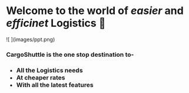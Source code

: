 <h1>Welcome to the world of <b><em>easier</em></b> and <b><em>efficinet</em></b> Logistics 🚚</h1>
![ ](images/ppt.png)
<h3>CargoShuttle is the one stop destination to-<h3>
<ul>
  <li>All the Logistics needs</li>
  <li>At cheaper rates</li>
  <li>With all the latest features</li>
